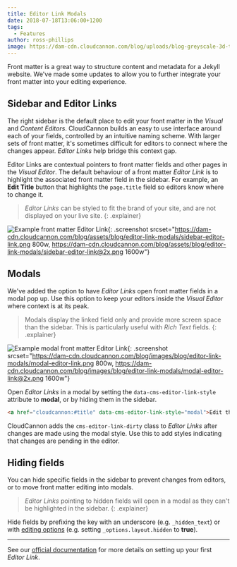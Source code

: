 ```yaml
---
title: Editor Link Modals
date: 2018-07-18T13:06:00+1200
tags:
  - Features
author: ross-phillips
image: https://dam-cdn.cloudcannon.com/blog/uploads/blog-greyscale-3d-triangles.jpg
---
```

Front matter is a great way to structure content and metadata for a Jekyll website. We've made some updates to allow you to further integrate your front matter into your editing experience.

## Sidebar and Editor Links

The right sidebar is the default place to edit your front matter in the *Visual* and *Content Editors*. CloudCannon builds an easy to use interface around each of your fields, controlled by an intuitive naming scheme. With larger sets of front matter, it's sometimes difficult for editors to connect where the changes appear. *Editor Links* help bridge this context gap.

Editor Links are contextual pointers to front matter fields and other pages in the *Visual Editor*. The default behaviour of a front matter *Editor Link* is to highlight the associated front matter field in the sidebar. For example, an **Edit Title** button that highlights the `page.title` field so editors know where to change it.

> *Editor Links* can be styled to fit the brand of your site, and are not displayed on your live site.
{: .explainer}

![Example front matter Editor Link](https://dam-cdn.cloudcannon.com/blog/assets/blog/editor-link-modals/sidebar-editor-link.png){: .screenshot srcset="https://dam-cdn.cloudcannon.com/blog/assets/blog/editor-link-modals/sidebar-editor-link.png 800w, https://dam-cdn.cloudcannon.com/blog/assets/blog/editor-link-modals/sidebar-editor-link@2x.png 1600w"}

## Modals

We've added the option to have *Editor Links* open front matter fields in a modal pop up. Use this option to keep your editors inside the *Visual Editor* where context is at its peak.

> Modals display the linked field only and provide more screen space than the sidebar. This is particularly useful with *Rich Text* fields.
{: .explainer}

![Example modal front matter Editor Link](https://dam-cdn.cloudcannon.com/blog/assets/blog/editor-link-modals/modal-editor-link.png){: .screenshot srcset="https://dam-cdn.cloudcannon.com/blog/images/blog/editor-link-modals/modal-editor-link.png 800w, https://dam-cdn.cloudcannon.com/blog/images/blog/editor-link-modals/modal-editor-link@2x.png 1600w"}

Open *Editor Links* in a modal by setting the `data-cms-editor-link-style` attribute to **modal**, or by hiding them in the sidebar.

```html
<a href="cloudcannon:#title" data-cms-editor-link-style="modal">Edit the title</a>
```

CloudCannon adds the `cms-editor-link-dirty` class to *Editor Links* after changes are made using the modal style. Use this to add styles indicating that changes are pending in the editor.

## Hiding fields

You can hide specific fields in the sidebar to prevent changes from editors, or to move front matter editing into modals.

> *Editor Links* pointing to hidden fields will open in a modal as they can't be highlighted in the sidebar.
{: .explainer}

Hide fields by prefixing the key with an underscore (e.g. `_hidden_text`) or with [editing options](https://docs.cloudcannon.com/editing/options/#hidden-fields) (e.g. setting `_options.layout.hidden` to **true**).

---

See our [official documentation](/documentation/edit/editing/html/#editor-links) for more details on setting up your first *Editor Link*.
